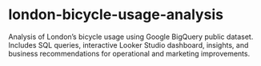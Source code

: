 # london-bicycle-usage-analysis
Analysis of London’s bicycle usage using Google BigQuery public dataset. Includes SQL queries, interactive Looker Studio dashboard, insights, and business recommendations for operational and marketing improvements.
